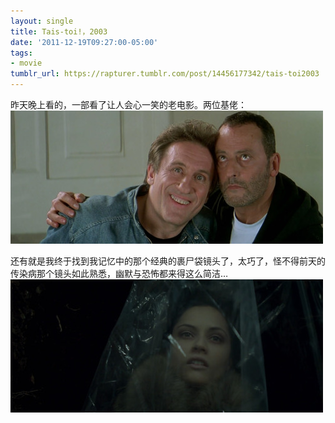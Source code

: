```yaml
---
layout: single
title: Tais-toi!，2003
date: '2011-12-19T09:27:00-05:00'
tags:
- movie
tumblr_url: https://rapturer.tumblr.com/post/14456177342/tais-toi2003
---
```

昨天晚上看的，一部看了让人会心一笑的老电影。两位基佬： ![](/assets/img/tumblr_lwgg552j3x1r0cnr9.jpg)

还有就是我终于找到我记忆中的那个经典的裹尸袋镜头了，太巧了，怪不得前天的传染病那个镜头如此熟悉，幽默与恐怖都来得这么简洁… ![](/assets/img/tumblr_lwggcqsndf1r0cnr9.jpg)

